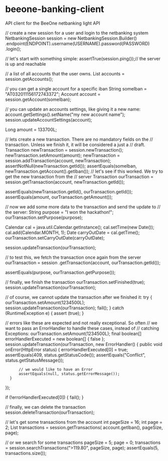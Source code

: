 beeone-banking-client
=====================

API client for the BeeOne netbanking light API

  // create a new session for a user and login to the netbanking system
  NetbankingSession session = new NetbankingSession.Builder()
          .endpoint(ENDPOINT).username(USERNAME).password(PASSWORD)
          .login();

  // let's start with something simple:
  assertTrue(session.ping());// the server is up and reachable

  // a list of all accounts that the user owns.
  List<Account> accounts = session.getAccounts();

  // you can get a single account for a specific iban
  String someIban = "AT032011156172743372";
  Account account = session.getAccount(someIban);

  // you can update an accounts settings, like giving it a new name:
  account.getSettings().setName("my new account name");
  session.updateAccountSettings(account);

  Long amount = 133700L;

  // lets create a new transaction. There are no mandatory fields on the
  // transaction. Unless we finish it, it will be considered a just a
  // draft.
  Transaction newTransaction = session.newTransaction();
  newTransaction.setAmount(amount);
  newTransaction = session.addTransaction(account, newTransaction);
  assertNotNull(newTransaction.getId());
  assertEquals(someIban, newTransaction.getAccount().getIban());
  // let's see if this worked. We try to get the new transaction from the
  // server
  Transaction ourTransaction = session.getTransaction(account,
          newTransaction.getId());

  assertEquals(newTransaction.getId(), ourTransaction.getId());
  assertEquals(amount, ourTransaction.getAmount());

  // now we add some more data to the transaction and send the update to
  // the server:
  String purpose = "I won the hackathon!";
  ourTransaction.setPurpose(purpose);

  Calendar cal = java.util.Calendar.getInstance();
  cal.setTime(new Date());
  cal.add(Calendar.MONTH, 1);
  Date carryOutDate = cal.getTime();
  ourTransaction.setCarryOutDate(carryOutDate);

  session.updateTransaction(ourTransaction);

  // to test this, we fetch the transaction once again from the server
  ourTransaction = session
          .getTransaction(account, ourTransaction.getId());

  assertEquals(purpose, ourTransaction.getPurpose());

  // finally, we finish the transaction
  ourTransaction.setFinished(true);
  session.updateTransaction(ourTransaction);

  // of course, we cannot update the transaction after we finished it:
  try {
      ourTransaction.setAmount(1234500L);
      session.updateTransaction(ourTransaction);
      fail();
  } catch (RuntimeException e) {
      assert (true);
  }

  // errors like these are expected and not really exceptional. So often
  // we want to pass an ErrorHandler to handle these cases, instead of
  // catching Exceptions:
  ourTransaction.setAmount(1234500L);
  final boolean[] errorHandlerExecuted = new boolean[] { false };
  session.updateTransaction(ourTransaction, new ErrorHandler() {
      public void onError(HttpError status) {
          errorHandlerExecuted[0] = true;
          assertEquals(409, status.getStatusCode());
          assertEquals("Conflict", status.getStatusMessage());

          // we would like to have an Error
          assertEquals(null, status.getErrorMessage());
      }
  });

  if (!errorHandlerExecuted[0]) {
      fail();
  }

  // finally, we can delete the transaction
  session.deleteTransaction(ourTransaction);

  // let's get some transactions from the account
  int pageSize = 16;
  int page = 2;
  List<Transaction> transactions = session.getTransactions(
          account.getIban(), pageSize, page);

  // or we search for some transactions
  pageSize = 5;
  page = 0;
  transactions = session.searchTransactions(">119.80", pageSize, page);
  assertEquals(5, transactions.size());
